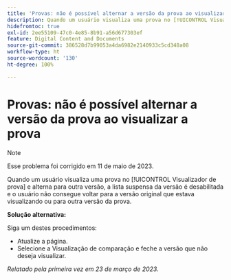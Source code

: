 ```yaml
---
title: 'Provas: não é possível alternar a versão da prova ao visualizar a prova'
description: Quando um usuário visualiza uma prova no [!UICONTROL Visualizador de prova] e alterna para outra versão, a lista suspensa da versão é desabilitada e o usuário não consegue voltar para a versão original que estava visualizando ou para outra versão da prova.
hidefromtoc: true
exl-id: 2ee55109-47c0-4e85-8b91-a56d677303ef
feature: Digital Content and Documents
source-git-commit: 386528d7b99053a4da6982e2140933c5cd348a08
workflow-type: ht
source-wordcount: '130'
ht-degree: 100%

---
```


# Provas: não é possível alternar a versão da prova ao visualizar a prova


>[!NOTE]
>
>Esse problema foi corrigido em 11 de maio de 2023.

Quando um usuário visualiza uma prova no [!UICONTROL Visualizador de prova] e alterna para outra versão, a lista suspensa da versão é desabilitada e o usuário não consegue voltar para a versão original que estava visualizando ou para outra versão da prova.

**Solução alternativa:**

Siga um destes procedimentos:

* Atualize a página.
* Selecione a Visualização de comparação e feche a versão que não deseja visualizar.

_Relatado pela primeira vez em 23 de março de 2023._
